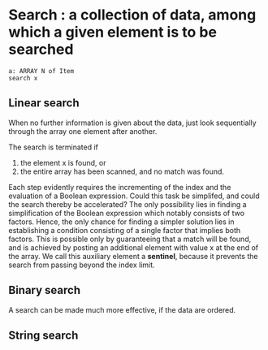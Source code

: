 # Search : a collection of data, among which a given element is to be searched

```
a: ARRAY N of Item
search x
```

## Linear search

When no further information is given about the data, just look sequentially through the array one element after another.

The search is terminated if
1. the element x is found, or
2. the entire array has been scanned, and no match was found.

Each step evidently requires the incrementing of the index and the evaluation of a Boolean expression. Could this task be simplifed, and could the search thereby be accelerated? The only possibility lies in finding a simplification of the Boolean expression which notably consists of two factors. Hence, the only chance for finding a simpler solution lies in establishing a condition consisting of a single factor that implies both factors. This is possible only by guaranteeing that a match will be found, and is achieved by posting an additional element with value x at the end of the array. We call this auxiliary element a **sentinel**, because it prevents the search from passing beyond the index limit. 

## Binary search

A search can be made much more effective, if the data are ordered.

## String search



